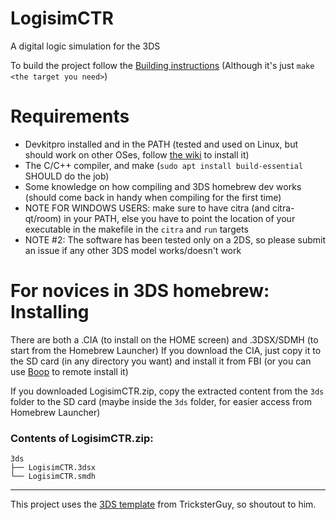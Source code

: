 # LogisimCTR
A digital logic simulation for the 3DS

To build the project follow the [Building instructions](Building.md) (Although it's just `make <the target you need>`)

# Requirements
- Devkitpro installed and in the PATH (tested and used on Linux, but should work on other OSes, follow [the wiki](https://devkitpro.org/wiki/Getting_Started) to install it)
- The C/C++ compiler, and make (`sudo apt install build-essential` SHOULD do the job)
- Some knowledge on how compiling and 3DS homebrew dev works (should come back in handy when compiling for the first time)
- NOTE FOR WINDOWS USERS: make sure to have citra (and citra-qt/room) in your PATH, else you have to point the location of your executable in the makefile in the `citra` and `run` targets
- NOTE #2: The software has been tested only on a 2DS, so please submit an issue if any other 3DS model works/doesn't work

# For novices in 3DS homebrew: Installing

There are both a .CIA (to install on the HOME screen) and .3DSX/SDMH (to start from the Homebrew Launcher)
If you download the CIA, just copy it to the SD card (in any directory you want) and install it from FBI (or you can use [Boop](https://github.com/miltoncandelero/Boop) to remote install it)

If you downloaded LogisimCTR.zip, copy the extracted content from the `3ds` folder to the SD card (maybe inside the `3ds` folder, for easier access from Homebrew Launcher)

### Contents of LogisimCTR.zip:
```
3ds
├── LogisimCTR.3dsx
└── LogisimCTR.smdh
```

__________________________________________________________________________________________________________


This project uses the [3DS template](https://github.com/TricksterGuy/3ds-template) from TricksterGuy, so shoutout to him.
